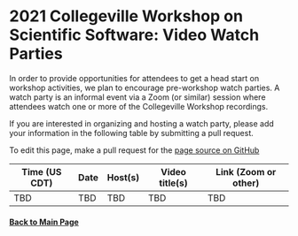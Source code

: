# 2021 Collegeville Workshop on Scientific Software: Video Watch Parties

In order to provide opportunities for attendees to get a head start on workshop activities, we plan to encourage pre-workshop watch parties.  A watch party is an informal event via  a Zoom (or similar) session where attendees watch one or more of the Collegeville Workshop recordings.

If you are interested in organizing and hosting a watch party, please add your information in the following table by submitting a pull request.

To edit this page, make a pull request for the [page source on GitHub](https://github.com/Collegeville/CW21/blob/master/WatchParty/WatchPartyList.md)

| **Time (US CDT)**| **Date** | **Host(s)** | **Video title(s)** | **Link (Zoom or other)** |
|---|---|---|---|---|
|TBD  | TBD | TBD | TBD | TBD |

#### [Back to Main Page](../../index.md)
